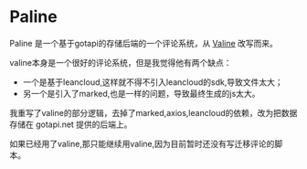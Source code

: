 # Paline 

Paline 是一个基于gotapi的存储后端的一个评论系统，从 [Valine](https://github.com/xCss/Valine) 改写而来。

valine本身是一个很好的评论系统，但是我觉得他有两个缺点：

- 一个是基于leancloud,这样就不得不引入leancloud的sdk,导致文件太大；
- 另一个是引入了marked,也是一样的问题，导致最终生成的js太大。

我重写了valine的部分逻辑，去掉了marked,axios,leancloud的依赖，改为把数据存储在 gotapi.net 提供的后端上。

如果已经用了valine,那只能继续用valine,因为目前暂时还没有写迁移评论的脚本。